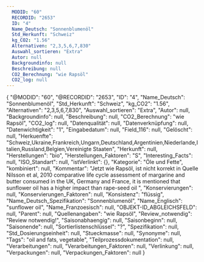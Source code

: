```yaml
---
  MODID: "60"
  RECORDID: "2653"
  ID: "4"
  Name_Deutsch: "Sonnenblumenöl"
  Std_Herkunft: "Schweiz"
  kg_CO2: "1.56"
  Alternativen: "2,3,5,6,7,830"
  Auswahl_sortieren: "Extra"
  Autor: null
  Backgroundinfo: null
  Beschreibung: null
  CO2_Berechnung: "wie Rapsöl"
  CO2_log: null
---
```


{
  "@MODID": "60",
  "@RECORDID": "2653",
  "ID": "4",
  "Name_Deutsch": "Sonnenblumenöl",
  "Std_Herkunft": "Schweiz",
  "kg_CO2": "1.56",
  "Alternativen": "2,3,5,6,7,830",
  "Auswahl_sortieren": "Extra",
  "Autor": null,
  "Backgroundinfo": null,
  "Beschreibung": null,
  "CO2_Berechnung": "wie Rapsöl",
  "CO2_log": null,
  "Datenqualität": null,
  "Datenverknüpfung": null,
  "Datenwichtigkeit": "1",
  "Eingabedatum": null,
  "Field_116": null,
  "Gelöscht": null,
  "Herkuenfte": "Schweiz,Ukraine,Frankreich,Ungarn,Deutschland,Argentinien,Niederlande,Italien,Russland,Belgien,Vereinigte Staaten",
  "Herkunft": null,
  "Herstellungen": "bio",
  "Herstellungen_Faktoren": "S",
  "Interesting_Facts": null,
  "ISO_Standart": null,
  "istVerlinkt": {},
  "Kategorie": "Öle und Fette",
  "kombiniert": null,
  "Kommentar": "Jetzt wie Rapsöl, ist nicht korrekt in Quelle Nilsson et al, 2010 comparative life cycle assessment of margarine and butter consumed in the UK, Germany and France, it is mentioned that sunflower oil has a higher impact than rape-seed oil ",
  "Konservierungen": null,
  "Konservierungen_Faktoren": null,
  "Konsistenz": "flüssig",
  "Name_Deutsch_Spezifikation": "Sonnenblumenöl",
  "Name_Englisch": "sunflower oil",
  "Name_Franzoesisch": null,
  "OBJEKT-ID_ABGLEICHSFELD": null,
  "Parent": null,
  "Quellenangaben": "wie Rapsöl",
  "Review_notwendig": "Review notwendig!",
  "Saisonabhaengig": null,
  "Saisonbeginn": null,
  "Saisonende": null,
  "Sortierlistenschlüssel": "?",
  "Spezifikation": null,
  "Std_Dosierungseinheit": null,
  "Stueckmasse": null,
  "Synonyme": null,
  "Tags": "oil and fats, vegetable",
  "Teilprozessdokumentation": null,
  "Verarbeitungen": null,
  "Verarbeitungen_Faktoren": null,
  "Verlinkung": null,
  "Verpackungen": null,
  "Verpackungen_Faktoren": null
}